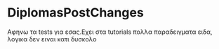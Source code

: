 # DiplomasPostChanges 
Αφηνω τα tests για εσας.Εχει στα tutorials πολλα παραδειγματα ειδα, λογικα δεν ειναι κατι δυσκολο
